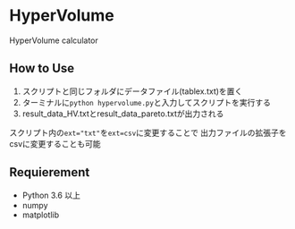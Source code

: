 # HyperVolume  

HyperVolume calculator

## How to Use  

1. スクリプトと同じフォルダにデータファイル(tablex.txt)を置く  
2. ターミナルに```python hypervolume.py```と入力してスクリプトを実行する
3. result_data_HV.txtとresult_data_pareto.txtが出力される

スクリプト内の```ext="txt"```を```ext=csv```に変更することで
出力ファイルの拡張子をcsvに変更することも可能

## Requierement  

* Python 3.6 以上  
* numpy  
* matplotlib  
